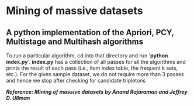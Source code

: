 # Mining of massive datasets

## A python implementation of the Apriori, PCY, Multistage and Multihash algorithms

To run a particular algorithm, cd into that directory and run '**python index.py**'. **index.py** has a collection of all passes for all the algorithms and prints the result of each pass (i.e., item index table, the frequent k sets, etc.). For the given sample dataset, we do not require more than 3 passes and hence we stop after checking for candidate tripletons

**_Reference: Mining of massive datasets by Anand Rajaraman and Jeffrey D. Ullman_**
